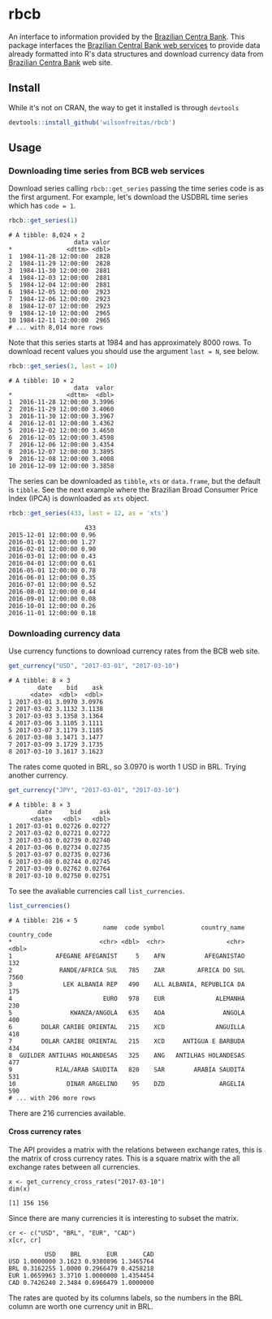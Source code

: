 # rbcb

An interface to information provided by the [Brazilian Centra Bank](https://www.bcb.gov.br).
This package interfaces the [Brazilian Central Bank web services](https://www3.bcb.gov.br/sgspub) to provide data already formatted into R's data structures and download currency data 
from [Brazilian Centra Bank](https://www.bcb.gov.br) web site.

## Install

While it's not on CRAN, the way to get it installed is through `devtools`

```r
devtools::install_github('wilsonfreitas/rbcb')
```

## Usage

### Downloading time series from BCB web services

Download series calling `rbcb::get_series` passing the time series code is as the first argument.
For example, let's download the USDBRL time series which has `code = 1`.

```r
rbcb::get_series(1)
```

```
# A tibble: 8,024 × 2
                  data valor
*               <dttm> <dbl>
1  1984-11-28 12:00:00  2828
2  1984-11-29 12:00:00  2828
3  1984-11-30 12:00:00  2881
4  1984-12-03 12:00:00  2881
5  1984-12-04 12:00:00  2881
6  1984-12-05 12:00:00  2923
7  1984-12-06 12:00:00  2923
8  1984-12-07 12:00:00  2923
9  1984-12-10 12:00:00  2965
10 1984-12-11 12:00:00  2965
# ... with 8,014 more rows
```

Note that this series starts at 1984 and has approximately 8000 rows.
To download recent values you should use the argument `last = N`, see below.

```r
rbcb::get_series(1, last = 10)
```

```
# A tibble: 10 × 2
                  data  valor
*               <dttm>  <dbl>
1  2016-11-28 12:00:00 3.3996
2  2016-11-29 12:00:00 3.4060
3  2016-11-30 12:00:00 3.3967
4  2016-12-01 12:00:00 3.4362
5  2016-12-02 12:00:00 3.4650
6  2016-12-05 12:00:00 3.4598
7  2016-12-06 12:00:00 3.4354
8  2016-12-07 12:00:00 3.3895
9  2016-12-08 12:00:00 3.4008
10 2016-12-09 12:00:00 3.3858
```

The series can be downloaded as `tibble`, `xts` or `data.frame`, but the default is `tibble`.
See the next example where the Brazilian Broad Consumer Price Index (IPCA) is downloaded as `xts` object.

```r
rbcb::get_series(433, last = 12, as = 'xts')
```

```
                     433
2015-12-01 12:00:00 0.96
2016-01-01 12:00:00 1.27
2016-02-01 12:00:00 0.90
2016-03-01 12:00:00 0.43
2016-04-01 12:00:00 0.61
2016-05-01 12:00:00 0.78
2016-06-01 12:00:00 0.35
2016-07-01 12:00:00 0.52
2016-08-01 12:00:00 0.44
2016-09-01 12:00:00 0.08
2016-10-01 12:00:00 0.26
2016-11-01 12:00:00 0.18
```

### Downloading currency data

Use currency functions to download currency rates from the BCB web site.

```r
get_currency("USD", "2017-03-01", "2017-03-10")
```

```
# A tibble: 8 × 3
        date    bid    ask
      <date>  <dbl>  <dbl>
1 2017-03-01 3.0970 3.0976
2 2017-03-02 3.1132 3.1138
3 2017-03-03 3.1358 3.1364
4 2017-03-06 3.1105 3.1111
5 2017-03-07 3.1179 3.1185
6 2017-03-08 3.1471 3.1477
7 2017-03-09 3.1729 3.1735
8 2017-03-10 3.1617 3.1623
```

The rates come quoted in BRL, so 3.0970 is worth 1 USD in BRL.
Trying another currency.

```r
get_currency("JPY", "2017-03-01", "2017-03-10")
```

```
# A tibble: 8 × 3
        date     bid     ask
      <date>   <dbl>   <dbl>
1 2017-03-01 0.02726 0.02727
2 2017-03-02 0.02721 0.02722
3 2017-03-03 0.02739 0.02740
4 2017-03-06 0.02734 0.02735
5 2017-03-07 0.02735 0.02736
6 2017-03-08 0.02744 0.02745
7 2017-03-09 0.02762 0.02764
8 2017-03-10 0.02750 0.02751
```

To see the avaliable currencies call `list_currencies`.

```r
list_currencies()
```

```
# A tibble: 216 × 5
                          name  code symbol          country_name country_code
*                        <chr> <dbl>  <chr>                 <chr>        <dbl>
1            AFEGANE AFEGANIST     5    AFN           AFEGANISTAO          132
2             RANDE/AFRICA SUL   785    ZAR         AFRICA DO SUL         7560
3              LEK ALBANIA REP   490    ALL ALBANIA, REPUBLICA DA          175
4                         EURO   978    EUR              ALEMANHA          230
5                KWANZA/ANGOLA   635    AOA                ANGOLA          400
6        DOLAR CARIBE ORIENTAL   215    XCD              ANGUILLA          418
7        DOLAR CARIBE ORIENTAL   215    XCD     ANTIGUA E BARBUDA          434
8  GUILDER ANTILHAS HOLANDESAS   325    ANG   ANTILHAS HOLANDESAS          477
9            RIAL/ARAB SAUDITA   820    SAR        ARABIA SAUDITA          531
10              DINAR ARGELINO    95    DZD               ARGELIA          590
# ... with 206 more rows
```

There are 216 currencies available.

#### Cross currency rates

The API provides a matrix with the relations between exchange rates, this is the
matrix of cross currency rates.
This is a square matrix with the all exchange rates between all currencies.

```
x <- get_currency_cross_rates("2017-03-10")
dim(x)
```

```
[1] 156 156
```

Since there are many currencies it is interesting to subset the matrix.

```
cr <- c("USD", "BRL", "EUR", "CAD")
x[cr, cr]
```

```
          USD    BRL       EUR       CAD
USD 1.0000000 3.1623 0.9380896 1.3465764
BRL 0.3162255 1.0000 0.2966479 0.4258218
EUR 1.0659963 3.3710 1.0000000 1.4354454
CAD 0.7426240 2.3484 0.6966479 1.0000000
```

The rates are quoted by its columns labels, so the numbers in the BRL column are worth one currency unit in BRL.
